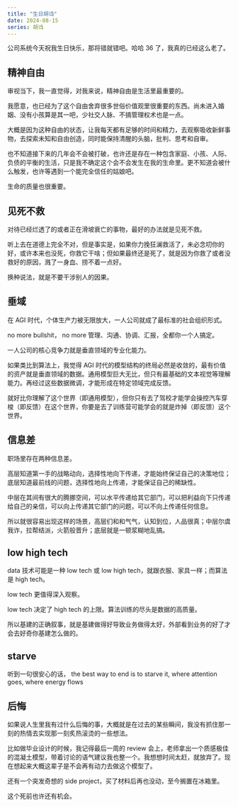```yaml
---
title: "生日胡诌"
date: 2024-08-15
series: 胡诌
---
```


公司系统今天祝我生日快乐，那将错就错吧。哈哈 36 了，我真的已经这么老了。

## 精神自由

审视当下，我一直觉得，对我来说，精神自由是生活里最重要的。

我愿意，也已经为了这个自由舍弃很多世俗价值观里很重要的东西。尚未进入婚姻、没有小孩算是其一吧，少社交人脉、不搞管理权术也是一点。

大概是因为这种自由的状态，让我每天都有足够的时间和精力，去观察吸收新鲜事物，去探索未知和自由创造，同时能保持清醒的头脑，批判、思考和自审。

也不知道接下来的几年会不会被打破，也许还是存在一种包含家庭、小孩、人际、负债的平衡的生活，只是我不确定这个会不会发生在我的生命里。更不知道会被什么触发，也许等遇到一个能完全信任的姑娘吧。

生命的质量也很重要。

## 见死不救

对待已经烂透了的或者正在滑坡衰亡的事物，最好的办法就是见死不救。

听上去在道德上完全不对，但是事实是，如果你力挽狂澜救活了，未必念叨你的好，或许本来也没死，你救它干啥；但如果最终还是死了，就是因为你救了或者没救好的原因，溅了一身血、捞不着一点好。

换种说法，就是不要干涉别人的因果。

## 垂域

在 AGI 时代，个体生产力被无限放大，一人公司就成了最标准的社会组织形式。

no more bullshit， no more 管理、沟通、协调、汇报，全都你一个人搞定。

一人公司的核心竞争力就是垂直领域的专业化能力。

如果类比到算法上，我觉得 AGI 时代的模型结构的终局必然是收敛的，最有价值的资产就是垂直领域的数据。通用模型巨大无比，但只有最基础的文本视觉等理解能力。再经过这些数据微调，才能形成在特定领域完成反馈。

就好比你理解了这个世界（即通用模型），但你只有去了驾校才能学会操控汽车穿梭（即反馈）在这个世界，你要是去了训练营可能学会的就是炸掉（即反馈）这个世界。

## 信息差

职场里存在两种信息差。

高层知道第一手的战略动向，选择性地向下传递，才能始终保证自己的决策地位；底层知道最前线的问题，选择性地向上传递，才能保证自己的稀缺性。

中层在其间有很大的腾挪空间，可以水平传递给其它部门，可以把利益向下只传递给自己的亲信，可以向上传递其它部门的问题，可以不向上传递任何信息。

所以就很容易出现这样的场景，高层们和和气气，认知到位，人品很真；中层尔虞我诈，拉帮结派，火箭般晋升；底层就是一顿浆糊地乱搞。

## low high tech

data 技术可能是一种 low tech 或 low high tech，就跟衣服、家具一样；而算法是 high tech。

low tech 更值得深入观察。

low tech 决定了 high tech 的上限。算法训练的尽头是数据的高质量。

所以基建的正确叙事，就是基建做得好导致业务做得太好，外部看到业务的好了才会去好奇你基建怎么做的。

## starve

听到一句很安心的话， the best way to end is to starve it, where attention goes, where energy flows

## 后悔

如果说人生里我有过什么后悔的事，大概就是在过去的某些瞬间，我没有抓住那一刻的热情去实现那一刻炙热滚烫的一些想法。

比如做毕业设计的时候，我记得最后一周的 review 会上，老师拿出一个质感极佳的混凝土模型，带着讨论的语气建议我也整一个。我想想时间太赶，就放弃了。现在想起来大概这辈子是不会再有动力去做这个模型了。

还有一个突发奇想的 side project，买了材料后再也没动，至今搁置在冰箱里。

这个死前也许还有机会。

